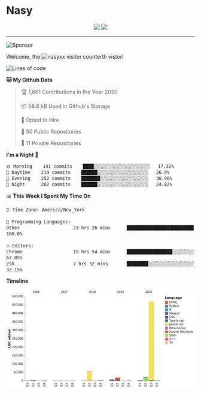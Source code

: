 # Nasy

<p align="center">
<img height="200" src="https://github-readme-stats.vercel.app/api?username=nasyxx&count_private=true&show_icons=true&theme=dracula&include_all_commits=true"/>
<img height="200" src="https://github-readme-stats.vercel.app/api/top-langs/?username=nasyxx&theme=dracula&hide=html,jupyter+notebook&count_private=true&show_icons=true"/>
</p>
  
----------------

![Sponsor](https://img.shields.io/static/v1.svg?label=Sponsor&message=%E2%9D%A4&logo=GitHub&style=flat&color=pink)
 
Welcome, the ![nasyxx visitor counter](https://count.getloli.com/get/@nasyxx?theme=rule34)th vistor!
 
<!--START_SECTION:waka-->
![Lines of code](https://img.shields.io/badge/From%20Hello%20World%20I%27ve%20Written-8.5%20million%20lines%20of%20code-blue)

**🐱 My Github Data** 

> 🏆 1,661 Contributions in the Year 2020
 > 
> 📦 58.8 kB Used in Github's Storage 
 > 
> 💼 Opted to Hire
 > 
> 📜 50 Public Repositories
 > 
> 🔑 11 Private Repositories 

**I'm a Night 🦉** 

```text
🌞 Morning    141 commits    ████░░░░░░░░░░░░░░░░░░░░░   17.32% 
🌆 Daytime    219 commits    ██████░░░░░░░░░░░░░░░░░░░   26.9% 
🌃 Evening    252 commits    ███████░░░░░░░░░░░░░░░░░░   30.96% 
🌙 Night      202 commits    ██████░░░░░░░░░░░░░░░░░░░   24.82%

```


📊 **This Week I Spent My Time On** 

```text
⌚︎ Time Zone: America/New_York

💬 Programming Languages: 
Other                    23 hrs 26 mins      █████████████████████████   100.0%

🔥 Editors: 
Chrome                   15 hrs 54 mins      █████████████████░░░░░░░░   67.85% 
Zsh                      7 hrs 32 mins       ████████░░░░░░░░░░░░░░░░░   32.15%

```

**Timeline**

![Chart not found](https://github.com/nasyxx/nasyxx/blob/master/charts/bar_graph.png) 


<!--END_SECTION:waka-->

<!-- ![visitors](https://visitor-badge.laobi.icu/badge?page_id=nasyxx.nasyxx) -->
